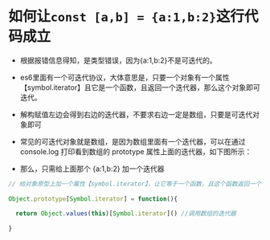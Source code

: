 # 如何让`const [a,b] = {a:1,b:2}`这行代码成立

- 根据报错信息得知，是类型错误，因为{a:1,b:2}不是可迭代的。
- es6里面有一个可迭代协议，大体意思是，只要一个对象有一个属性【symbol.iterator】且它是一个函数，且返回一个迭代器，那么这个对象即可迭代。
- 解构赋值左边会得到右边的迭代器，不要求右边一定是数组，只要是可迭代对象即可 

- 常见的可迭代对象就是数组，是因为数组里面有一个迭代器，可以在通过 console.log 打印看到数组的 prototype 属性上面的迭代器，如下图所示：
- 那么，只需给上面那个 {a:1,b:2} 加一个迭代器
```js
// 给对象原型上加一个属性【symbol.iterator】，让它等于一个函数，且这个函数返回一个迭代器，其实就是按照es6的可迭代协议进行操作
 
Object.prototype[Symbol.iterator] = function(){
 
  return Object.values(this)[Symbol.iterator]() //调用数组的迭代器
 
}
```